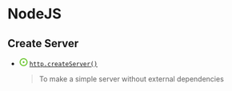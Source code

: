 # NodeJS
## Create Server
- ![](../../../-/1.png) [`http.createServer()`](create-server.js)
    > To make a simple server without external dependencies